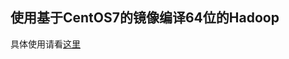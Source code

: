 ## 使用基于CentOS7的镜像编译64位的Hadoop

具体使用请看[这里](https://github.com/ProteanBear/PbBlog/blob/master/trails/bigdata/3_hadoop_compile.md)